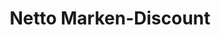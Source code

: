 ---
title: "Netto Marken-Discount"
url: /loewenberger-land/netto-marken-discount/
shop: Supermarkt
---